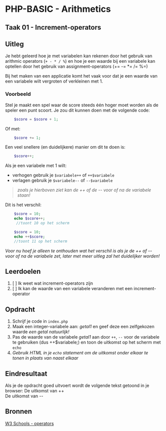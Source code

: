 # PHP-BASIC - Arithmetics

## Taak 01 - Increment-operators

## Uitleg

Je hebt geleerd hoe je met variabelen kan rekenen door het gebruik van arithmic operators (`+ - * / %`) en hoe je een waarde bij een variabele kan optellen door het gebruik van assignment-operators (+= -= *= /= %=)

Bij het maken van een applicatie komt het vaak voor dat je een waarde van een variabele wilt vergroten of verkleinen met 1.

### Voorbeeld

Stel je maakt een spel waar de score steeds één hoger moet worden als de speler een punt scoort. Je zou dit kunnen doen met de volgende code:

```php
    $score = $score + 1;
```

Of met:

```php
    $score += 1;
```

Een veel snellere (en duidelijkere) manier om dit te doen is:

```php
    $score++;
```

Als je een variabele met 1 wilt:

- verhogen gebruik je `$variabele++` of `++$variabele`
- verlagen gebruik je `$variabele--` of `--$variabele`

>_zoals je hierboven ziet kan de ++ of de -- voor of na de variabele staan!_  

Dit is het verschil:

```php
    $score = 10;
    echo $score++;
     //toont 10 op het scherm
```

```php
    $score = 10;
    echo ++$score;
    //toont 11 op het scherm
```

_Voor nu hoef je alleen te onthouden wat het verschil is als je de ++ of -- voor of na de variabele zet, later met meer uitleg zal het duidelijker worden!_

>
## Leerdoelen

1. [ ] Ik weet wat increment-operators zijn
2. [ ] Ik kan de waarde van een variabele veranderen met een increment-operator

## Opdracht

1. Schrijf je code in `index.php`
2. Maak een integer-variabele aan: _getal1_ en geef deze een zelfgekozen waarde _een getal natuurlijk!_
3. Pas de waarde van de variabele _getal1_ aan door `++`, `--`  voor de variabele te gebruiken (dus ++$variabele;) en toon de uitkomst op het scherm met `echo`
4. _Gebruik HTML in je `echo` statement om de uitkomst onder elkaar te tonen in plaats van naast elkaar_

## Eindresultaat

Als je de opdracht goed uitvoert wordt de volgende tekst getoond in je browser:
De uitkomst van ++  
De uitkomst van --

## Bronnen

[W3 Schools - operators](https://www.w3schools.com/php/php_operators.asp)

<!--- ------------ DIT COMMENTAAR LATEN STAAN AUB ------------
------------------ ------------------------------ ------------
------------------ eagle ref:68302083
------------------ ------------------------------ ------------
------------------ DIT COMMENTAAR LATEN STAAN AUB -------- -->
